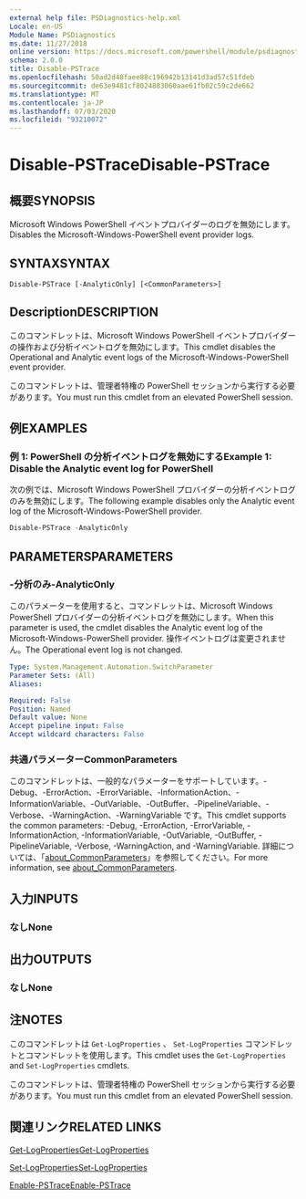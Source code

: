 ```yaml
---
external help file: PSDiagnostics-help.xml
Locale: en-US
Module Name: PSDiagnostics
ms.date: 11/27/2018
online version: https://docs.microsoft.com/powershell/module/psdiagnostics/disable-pstrace?view=powershell-7&WT.mc_id=ps-gethelp
schema: 2.0.0
title: Disable-PSTrace
ms.openlocfilehash: 50ad2d48faee88c196942b13141d3ad57c51fdeb
ms.sourcegitcommit: de63e9481cf8024883060aae61fb02c59c2de662
ms.translationtype: MT
ms.contentlocale: ja-JP
ms.lasthandoff: 07/03/2020
ms.locfileid: "93210072"
---
```

# <span data-ttu-id="a9cbc-102">Disable-PSTrace</span><span class="sxs-lookup"><span data-stu-id="a9cbc-102">Disable-PSTrace</span></span>

## <span data-ttu-id="a9cbc-103">概要</span><span class="sxs-lookup"><span data-stu-id="a9cbc-103">SYNOPSIS</span></span>
<span data-ttu-id="a9cbc-104">Microsoft Windows PowerShell イベントプロバイダーのログを無効にします。</span><span class="sxs-lookup"><span data-stu-id="a9cbc-104">Disables the Microsoft-Windows-PowerShell event provider logs.</span></span>

## <span data-ttu-id="a9cbc-105">SYNTAX</span><span class="sxs-lookup"><span data-stu-id="a9cbc-105">SYNTAX</span></span>

```
Disable-PSTrace [-AnalyticOnly] [<CommonParameters>]
```

## <span data-ttu-id="a9cbc-106">Description</span><span class="sxs-lookup"><span data-stu-id="a9cbc-106">DESCRIPTION</span></span>

<span data-ttu-id="a9cbc-107">このコマンドレットは、Microsoft Windows PowerShell イベントプロバイダーの操作および分析イベントログを無効にします。</span><span class="sxs-lookup"><span data-stu-id="a9cbc-107">This cmdlet disables the Operational and Analytic event logs of the Microsoft-Windows-PowerShell event provider.</span></span>

<span data-ttu-id="a9cbc-108">このコマンドレットは、管理者特権の PowerShell セッションから実行する必要があります。</span><span class="sxs-lookup"><span data-stu-id="a9cbc-108">You must run this cmdlet from an elevated PowerShell session.</span></span>

## <span data-ttu-id="a9cbc-109">例</span><span class="sxs-lookup"><span data-stu-id="a9cbc-109">EXAMPLES</span></span>

### <span data-ttu-id="a9cbc-110">例 1: PowerShell の分析イベントログを無効にする</span><span class="sxs-lookup"><span data-stu-id="a9cbc-110">Example 1: Disable the Analytic event log for PowerShell</span></span>

<span data-ttu-id="a9cbc-111">次の例では、Microsoft Windows PowerShell プロバイダーの分析イベントログのみを無効にします。</span><span class="sxs-lookup"><span data-stu-id="a9cbc-111">The following example disables only the Analytic event log of the Microsoft-Windows-PowerShell provider.</span></span>

```powershell
Disable-PSTrace -AnalyticOnly
```

## <span data-ttu-id="a9cbc-112">PARAMETERS</span><span class="sxs-lookup"><span data-stu-id="a9cbc-112">PARAMETERS</span></span>

### <span data-ttu-id="a9cbc-113">-分析のみ</span><span class="sxs-lookup"><span data-stu-id="a9cbc-113">-AnalyticOnly</span></span>

<span data-ttu-id="a9cbc-114">このパラメーターを使用すると、コマンドレットは、Microsoft Windows PowerShell プロバイダーの分析イベントログを無効にします。</span><span class="sxs-lookup"><span data-stu-id="a9cbc-114">When this parameter is used, the cmdlet disables the Analytic event log of the Microsoft-Windows-PowerShell provider.</span></span> <span data-ttu-id="a9cbc-115">操作イベントログは変更されません。</span><span class="sxs-lookup"><span data-stu-id="a9cbc-115">The Operational event log is not changed.</span></span>

```yaml
Type: System.Management.Automation.SwitchParameter
Parameter Sets: (All)
Aliases:

Required: False
Position: Named
Default value: None
Accept pipeline input: False
Accept wildcard characters: False
```

### <span data-ttu-id="a9cbc-116">共通パラメーター</span><span class="sxs-lookup"><span data-stu-id="a9cbc-116">CommonParameters</span></span>
<span data-ttu-id="a9cbc-117">このコマンドレットは、一般的なパラメーターをサポートしています。-Debug、-ErrorAction、-ErrorVariable、-InformationAction、-InformationVariable、-OutVariable、-OutBuffer、-PipelineVariable、-Verbose、-WarningAction、-WarningVariable です。</span><span class="sxs-lookup"><span data-stu-id="a9cbc-117">This cmdlet supports the common parameters: -Debug, -ErrorAction, -ErrorVariable, -InformationAction, -InformationVariable, -OutVariable, -OutBuffer, -PipelineVariable, -Verbose, -WarningAction, and -WarningVariable.</span></span> <span data-ttu-id="a9cbc-118">詳細については、「[about_CommonParameters](http://go.microsoft.com/fwlink/?LinkID=113216)」を参照してください。</span><span class="sxs-lookup"><span data-stu-id="a9cbc-118">For more information, see [about_CommonParameters](http://go.microsoft.com/fwlink/?LinkID=113216).</span></span>

## <span data-ttu-id="a9cbc-119">入力</span><span class="sxs-lookup"><span data-stu-id="a9cbc-119">INPUTS</span></span>

### <span data-ttu-id="a9cbc-120">なし</span><span class="sxs-lookup"><span data-stu-id="a9cbc-120">None</span></span>

## <span data-ttu-id="a9cbc-121">出力</span><span class="sxs-lookup"><span data-stu-id="a9cbc-121">OUTPUTS</span></span>

### <span data-ttu-id="a9cbc-122">なし</span><span class="sxs-lookup"><span data-stu-id="a9cbc-122">None</span></span>

## <span data-ttu-id="a9cbc-123">注</span><span class="sxs-lookup"><span data-stu-id="a9cbc-123">NOTES</span></span>

<span data-ttu-id="a9cbc-124">このコマンドレットは `Get-LogProperties` 、 `Set-LogProperties` コマンドレットとコマンドレットを使用します。</span><span class="sxs-lookup"><span data-stu-id="a9cbc-124">This cmdlet uses the `Get-LogProperties` and `Set-LogProperties` cmdlets.</span></span>

<span data-ttu-id="a9cbc-125">このコマンドレットは、管理者特権の PowerShell セッションから実行する必要があります。</span><span class="sxs-lookup"><span data-stu-id="a9cbc-125">You must run this cmdlet from an elevated PowerShell session.</span></span>

## <span data-ttu-id="a9cbc-126">関連リンク</span><span class="sxs-lookup"><span data-stu-id="a9cbc-126">RELATED LINKS</span></span>

[<span data-ttu-id="a9cbc-127">Get-LogProperties</span><span class="sxs-lookup"><span data-stu-id="a9cbc-127">Get-LogProperties</span></span>](Get-LogProperties.md)

[<span data-ttu-id="a9cbc-128">Set-LogProperties</span><span class="sxs-lookup"><span data-stu-id="a9cbc-128">Set-LogProperties</span></span>](Set-LogProperties.md)

[<span data-ttu-id="a9cbc-129">Enable-PSTrace</span><span class="sxs-lookup"><span data-stu-id="a9cbc-129">Enable-PSTrace</span></span>](Enable-PSTrace.md)
